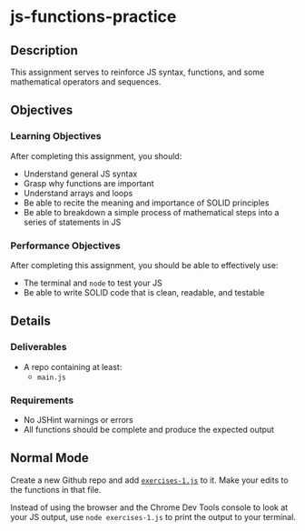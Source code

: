 # js-functions-practice

## Description

This assignment serves to reinforce JS syntax, functions, and some mathematical operators and sequences.

## Objectives

### Learning Objectives

After completing this assignment, you should:

* Understand general JS syntax
* Grasp why functions are important
* Understand arrays and loops
* Be able to recite the meaning and importance of SOLID principles
* Be able to breakdown a simple process of mathematical steps into a series of statements in JS

### Performance Objectives

After completing this assignment, you should be able to effectively use:

* The terminal and `node` to test your JS
* Be able to write SOLID code that is clean, readable, and testable

## Details

### Deliverables

* A repo containing at least:
  * `main.js`

### Requirements

* No JSHint warnings or errors
* All functions should be complete and produce the expected output

## Normal Mode

Create a new Github repo and add [`exercises-1.js`](exercises-1.js) to it. Make your edits to the functions in that file.

Instead of using the browser and the Chrome Dev Tools console to look at your JS output, use `node exercises-1.js` to print the output to your terminal.

